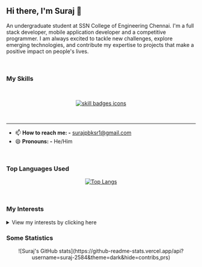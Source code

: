 ## Hi there, I'm Suraj 👋

An undergraduate student at SSN College of Engineering Chennai. I'm a full stack developer, mobile application developer and a competitive programmer. I am always excited to tackle new challenges, explore emerging technologies, and contribute my expertise to projects that make a positive impact on people's lives. 

<br>

### My Skills

<br>

<p align="center">
  <a href="https://github.com/suraj-2584?tab=repositories&q=&type=&language=&sort=stargazers" target="_blank">
    <img src="https://skillicons.dev/icons?i=flutter,dart,html,css,js,react,nodejs,mongodb,cpp,python,vscode,github,bootstrap" alt="skill badges icons" />
  </a>
</p>

<br>

---

- 📫 **How to reach me: -** [surajpbksr1@gmail.com](mailto:surajpbksr1@gmail.com)
- 😄 **Pronouns: -** He/Him 

<br>

### Top Languages Used
<div align="center">
  
 [![Top Langs](https://github-readme-stats.vercel.app/api/top-langs/?username=suraj-2584&theme=dark&layout=donut)](https://github.com/anuraghazra/github-readme-stats)

</div>

<br>

### My Interests
<details>
  <summary>View my interests by clicking here</summary>
  <br> 
    <ul>
        <li><a href = "https://codeforces.com/profile/suraj10" target="_blank">Competitive Programming</a></li>
        <li> <a href = "https://github.com/suraj-2584?tab=repositories" target="_blank">Full Stack Development</a></li>
        <li> <a href = "https://github.com/suraj-2584/contest-reminder" target="_blank">Discord Bot</a></li>
    </ul>
</details>

### Some Statistics

<div align="center">
  ![Suraj's GitHub stats](https://github-readme-stats.vercel.app/api?username=suraj-2584&theme=dark&hide=contribs,prs)
</div>

